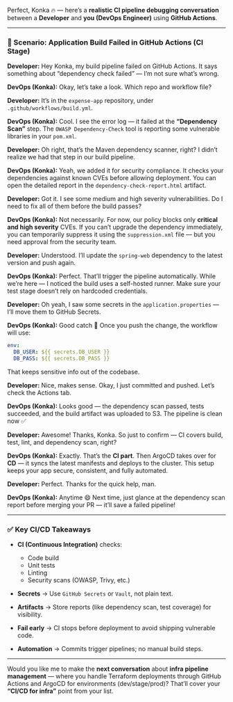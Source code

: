Perfect, Konka 🔥 — here’s a **realistic CI pipeline debugging conversation** between a **Developer** and **you (DevOps Engineer)** using **GitHub Actions**.

---

### 🧩 Scenario: Application Build Failed in GitHub Actions (CI Stage)

**Developer:**
Hey Konka, my build pipeline failed on GitHub Actions. It says something about “dependency check failed” — I’m not sure what’s wrong.

**DevOps (Konka):**
Okay, let’s take a look. Which repo and workflow file?

**Developer:**
It’s in the `expense-app` repository, under `.github/workflows/build.yml`.

**DevOps (Konka):**
Cool. I see the error log — it failed at the **“Dependency Scan”** step. The `OWASP Dependency-Check` tool is reporting some vulnerable libraries in your `pom.xml`.

**Developer:**
Oh right, that’s the Maven dependency scanner, right? I didn’t realize we had that step in our build pipeline.

**DevOps (Konka):**
Yeah, we added it for security compliance. It checks your dependencies against known CVEs before allowing deployment.
You can open the detailed report in the `dependency-check-report.html` artifact.

**Developer:**
Got it. I see some medium and high severity vulnerabilities. Do I need to fix all of them before the build passes?

**DevOps (Konka):**
Not necessarily. For now, our policy blocks only **critical and high severity** CVEs.
If you can’t upgrade the dependency immediately, you can temporarily suppress it using the `suppression.xml` file — but you need approval from the security team.

**Developer:**
Understood. I’ll update the `spring-web` dependency to the latest version and push again.

**DevOps (Konka):**
Perfect. That’ll trigger the pipeline automatically.
While we’re here — I noticed the build uses a self-hosted runner. Make sure your test stage doesn’t rely on hardcoded credentials.

**Developer:**
Oh yeah, I saw some secrets in the `application.properties` — I’ll move them to GitHub Secrets.

**DevOps (Konka):**
Good catch 👏
Once you push the change, the workflow will use:

```yaml
env:
  DB_USER: ${{ secrets.DB_USER }}
  DB_PASS: ${{ secrets.DB_PASS }}
```

That keeps sensitive info out of the codebase.

**Developer:**
Nice, makes sense. Okay, I just committed and pushed. Let’s check the Actions tab.

**DevOps (Konka):**
Looks good — the dependency scan passed, tests succeeded, and the build artifact was uploaded to S3.
The pipeline is clean now ✅

**Developer:**
Awesome! Thanks, Konka.
So just to confirm — CI covers build, test, lint, and dependency scan, right?

**DevOps (Konka):**
Exactly. That’s the **CI part**.
Then ArgoCD takes over for **CD** — it syncs the latest manifests and deploys to the cluster.
This setup keeps your app secure, consistent, and fully automated.

**Developer:**
Perfect. Thanks for the quick help, man.

**DevOps (Konka):**
Anytime 😄 Next time, just glance at the dependency scan report before merging your PR — it’ll save a failed pipeline!

---

### ✅ Key CI/CD Takeaways

* **CI (Continuous Integration)** checks:

  * Code build
  * Unit tests
  * Linting
  * Security scans (OWASP, Trivy, etc.)
* **Secrets** → Use `GitHub Secrets` or `Vault`, not plain text.
* **Artifacts** → Store reports (like dependency scan, test coverage) for visibility.
* **Fail early** → CI stops before deployment to avoid shipping vulnerable code.
* **Automation** → Commits trigger pipelines; no manual build steps.

---

Would you like me to make the **next conversation** about **infra pipeline management** — where you handle Terraform deployments through GitHub Actions and ArgoCD for environments (dev/stage/prod)?
That’ll cover your **“CI/CD for infra”** point from your list.
